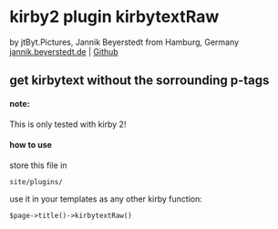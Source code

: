 # kirby2 plugin kirbytextRaw
by jtByt.Pictures, Jannik Beyerstedt from Hamburg, Germany  
[jannik.beyerstedt.de](http://jannik.beyerstedt.de) | [Github](https://github.com/jbeyerstedt)  


## get kirbytext without the sorrounding p-tags

#### note:
This is only tested with kirby 2!

#### how to use
store this file in
	
	site/plugins/

use it in your templates as any other kirby function:

    $page->title()->kirbytextRaw()

